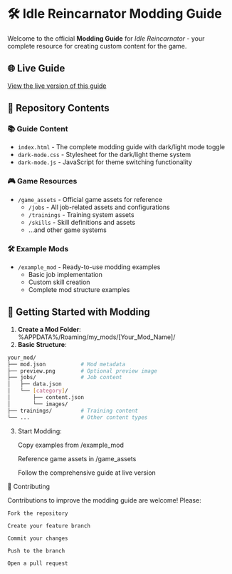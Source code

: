 # 🛠️ Idle Reincarnator Modding Guide

Welcome to the official **Modding Guide** for *Idle Reincarnator* - your complete resource for creating custom content for the game.

## 🌐 Live Guide
[View the live version of this guide](https://ryuse.github.io/idle-reincarnator-modding/)

## 📂 Repository Contents

### 📚 Guide Content
- `index.html` - The complete modding guide with dark/light mode toggle
- `dark-mode.css` - Stylesheet for the dark/light theme system
- `dark-mode.js` - JavaScript for theme switching functionality

### 🎮 Game Resources
- `/game_assets` - Official game assets for reference
  - `/jobs` - All job-related assets and configurations
  - `/trainings` - Training system assets
  - `/skills` - Skill definitions and assets
  - ...and other game systems

### 🛠️ Example Mods
- `/example_mod` - Ready-to-use modding examples
  - Basic job implementation
  - Custom skill creation
  - Complete mod structure examples

## 🚀 Getting Started with Modding

1. **Create a Mod Folder**: %APPDATA%/Roaming/my_mods/[Your_Mod_Name]/
2. **Basic Structure**:
```bash
your_mod/
├── mod.json           # Mod metadata
├── preview.png        # Optional preview image
├── jobs/              # Job content
│   ├── data.json
│   └── [category]/
│       ├── content.json
│       └── images/
├── trainings/         # Training content
└── ...                # Other content types
```
3. Start Modding:

    Copy examples from /example_mod

    Reference game assets in /game_assets

    Follow the comprehensive guide at live version

🤝 Contributing

Contributions to improve the modding guide are welcome! Please:

    Fork the repository

    Create your feature branch

    Commit your changes

    Push to the branch

    Open a pull request